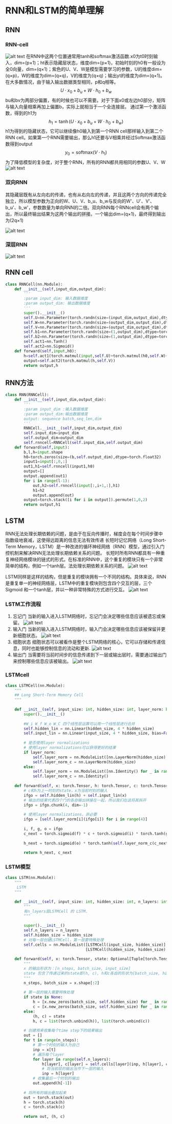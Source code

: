 # RNN和LSTM的简单理解

## RNN

### RNN-cell
![alt text](image-16.png)
在RNN中这两个位置通常用tanh和softmax激活函数.x0为t0时刻输入，dim=(p×1)；ht表示隐藏层状态，维度dim=(p×1)，初始时刻的h0有一般设为全0向量，dim=(q×1)；紫色的U、V、W是模型需要学习的参数，U的维度dim=(q×p)，W的维度为dim=(q×q)，V的维度为(q×q)；输出yt的维度为dim=(q×1)。在大多数情况，由于输入输出数据类型相同，p和q相等。
$$
 U \cdot x_0 + b_u + W \cdot h_0 + b_w 
$$
bu和bv为两部分偏置，有的时候也可以不需要。对于下面x0或左边h0部分，矩阵与输入向量相乘再加上偏置b，实际上就相当于一个全连接层。
通过第一个激活函数，得到的h1为
$$
 h_1 = \tanh(U \cdot x_0 + b_u + W \cdot h_0 + b_w) 
$$
h1为得到的隐藏状态，它可以继续像h0输入到第一个RNN cell那样输入到第二个RNN cell。如果第一个RNN需要输出，那么h1还要与V相乘并经过Softmax激活函数得到output
$$
 y_0 = \text{softmax}(V \cdot h_1) 
$$
为了降低模型的复杂度，对于整个RNN，所有的RNN都共用相同的参数U、V、W
![alt text](image-20.png)

### 双向RNN
其隐藏层既有从左向右的传递，也有从右向左的传递，并且这两个方向的传递完全独立，所以模型参数为正向的W、U、V、b_u、b_w与反向的W'、U'、V'、b_u'、b_w'，参数数量为单向RNN的二倍。双向RNN每个RNNcell会有两个输出，所以最终输出结果为这两个输出的拼接。一个输出dim=(q×1)，最终得到输出为(2q×1)

![alt text](image-21.png)

### 深层RNN

![alt text](image-22.png)

## RNN cell

```python
class RNNCell(nn.Module):
    def __init__(self,input_dim,output_dim):
        '''
        :param input_dim: 输入数据维度
        :param output_dim: 输出数据维度
        '''
        super().__init__()
        self.U=nn.Parameter(torch.randn(size=(input_dim,output_dim),dtype=torch.float32))
        self.W=nn.Parameter(torch.randn(size=(output_dim,output_dim),dtype=torch.float32))
        self.V=nn.Parameter(torch.randn(size=(output_dim,output_dim),dtype=torch.float32))
        self.b1=nn.Parameter(torch.randn(size=(1,output_dim),dtype=torch.float32))
        self.b2=nn.Parameter(torch.randn(size=(1,output_dim),dtype=torch.float32))
        self.act1=nn.Tanh()
        self.act2=nn.Sigmoid()
    def forward(self,input,h0):
        h=self.act1(torch.matmul(input,self.U)+torch.matmul(h0,self.W)+self.b1+self.b2)
        output=self.act2(torch.matmul(h,self.V))
        return output,h
```        

## RNN方法  
```python      
class RNN(RNNCell):
    def __init__(self,input_dim,output_dim):
        '''
        :param input_dim :输入数据维度
        :param output_dim:输出数据维度
        output: sequence batch,seq_len,dim
        '''
        RNNCell.__init__(self,input_dim,output_dim)
        self.input_dim=input_dim
        self.output_dim=output_dim
        self.rnncell=RNNCell(self.input_dim,self.output_dim)
    def forward(self,input):
        b,l,h=input.shape
        h0=torch.zeros(size=(b,self.output_dim),dtype=torch.float32)
        input1=input[:,0,:]
        out1,h1=self.rnncell(input1,h0)
        output=[]
        output.append(out1)
        for i in range(l-1):
            out,h2=self.rnncell(input[:,i+1,:],h1)
            h1=h2
            output.append(out)
        output=torch.stack([i for i in output]).permute(1,0,2)
        return output,h1
```
## LSTM
RNN无法处理长期依赖的问题，是由于在反向传播时，梯度会在每个时间步骤中指数级地衰减，这使得远距离的信息无法有效传递
长短时记忆网络（Long Short-Term Memory，LSTM）是一种改进的循环神经网络（RNN）模型，通过引入门控机制来解决RNN无法处理长期依赖关系的问题。
长短时所有RNN都具有一种重复神经网络模块的链式的形式。在标准的RNN中，这个重复的模块只有一个非常简单的结构，例如一个tanh层。法处理长期依赖关系的问题。
![alt text](image-24.png)

LSTM同样是这样的结构，但是重复的模块拥有一个不同的结构。具体来说，RNN是重复单一的神经网络层，LSTM中的重复模块则包含四个交互的层，三个Sigmoid 和一个tanh层，并以一种非常特殊的方式进行交互。
![alt text](image-25.png)

###  LSTM工作流程
1. 忘记门
当新的输入进入LSTM网络时，忘记门会决定哪些信息应该被遗忘或保留。
![alt text](image-23.png)
2. 输入门
当新的输入进入LSTM网络时，输入门会决定哪些信息应该被保留并更新细胞状态。
![alt text](image-27.png)
3. 细胞状态
细胞状态可以被看作是整个LSTM网络的核心，它可以存储和传递信息，同时也能够控制信息的流动和更新.
![alt text](image-29.png)
4. 输出门
当需要将当前时间步的信息传递到下一层或输出层时，需要通过输出门来控制哪些信息应该被输出。
![alt text](image-30.png)
### LSTMcell
```python
class LSTMCell(nn.Module):
    """
    ## Long Short-Term Memory Cell
    """
​
    def __init__(self, input_size: int, hidden_size: int, layer_norm: bool = False):
        super().__init__()
​
        #W_i W_f W_o W_C 四个线性层运算可以用一个线性层进行合并
        self.hidden_lin = nn.Linear(hidden_size, 4 * hidden_size)
        self.input_lin = nn.Linear(input_size, 4 * hidden_size, bias=False)
​
        # 是否使用layer normalizations
        # 使用layer normalizations可以获得更好的结果
        if layer_norm:
            self.layer_norm = nn.ModuleList([nn.LayerNorm(hidden_size) for _ in range(4)])
            self.layer_norm_c = nn.LayerNorm(hidden_size)
        else:
            self.layer_norm = nn.ModuleList([nn.Identity() for _ in range(4)])
            self.layer_norm_c = nn.Identity()
​
    def forward(self, x: torch.Tensor, h: torch.Tensor, c: torch.Tensor):
        # c和h为上一时刻的state，x为当前时刻的输入
        ifgo = self.hidden_lin(h) + self.input_lin(x)
        # 输出的结果代表四个门的各自输出拼接在一起，所以我们在这将其拆开
        ifgo = ifgo.chunk(4, dim=-1)
​
        # 使用layer normalizations，非必要
        ifgo = [self.layer_norm[i](ifgo[i]) for i in range(4)]
​
        i, f, g, o = ifgo
        c_next = torch.sigmoid(f) * c + torch.sigmoid(i) * torch.tanh(g)
​
        h_next = torch.sigmoid(o) * torch.tanh(self.layer_norm_c(c_next))
​
        return h_next, c_next
```
### LSTM模型
```python
class LSTM(nn.Module):
    """
     LSTM
    """
​
    def __init__(self, input_size: int, hidden_size: int, n_layers: int):
        """
        有n_layers层LSTMCell 的 LSTM.
        """
​
        super().__init__()
        self.n_layers = n_layers
        self.hidden_size = hidden_size
        # 对每一层创建LSTMCell，第一层要特殊处理
        self.cells = nn.ModuleList([LSTMCell(input_size, hidden_size)] +
                                   [LSTMCell(hidden_size, hidden_size) for _ in range(n_layers - 1)])
​
    def forward(self, x: torch.Tensor, state: Optional[Tuple[torch.Tensor, torch.Tensor]] = None):
        """
        x 的输出形状为：[n_steps, batch_size, input_size]
        state 包含了传递过来的state即(h, c), h和c各自的形状为[batch_size, hidden_size].
        """
        n_steps, batch_size = x.shape[:2]
​
        # 第一层的输入需要特殊处理
        if state is None:
            h = [x.new_zeros(batch_size, self.hidden_size) for _ in range(self.n_layers)]
            c = [x.new_zeros(batch_size, self.hidden_size) for _ in range(self.n_layers)]
        else:
            (h, c) = state
            h, c = list(torch.unbind(h)), list(torch.unbind(c))
​
        # 创建用来收集每个time step下的结果输出
        out = []
        for t in range(n_steps):
            # 第一个时刻的输入为自己
            inp = x[t]
            # 遍历每个layer
            for layer in range(self.n_layers):
                h[layer], c[layer] = self.cells[layer](inp, h[layer], c[layer])
                # 将当前层的输出当作下一层的输入
                inp = h[layer]
            # 收集最后一个时刻的输出
            out.append(h[-1])
​
        # 将所有的输出叠加起来
        out = torch.stack(out)
        h = torch.stack(h)
        c = torch.stack(c)
​
        return out, (h, c)        
